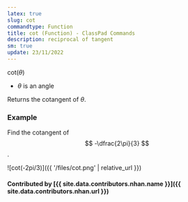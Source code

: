 ```yaml
---
latex: true
slug: cot
commandtype: Function
title: cot (Function) - ClassPad Commands
description: reciprocal of tangent
sm: true
update: 23/11/2022
---
```


cot(*θ*)

- *θ* is an angle

Returns the cotangent of *θ*.

### Example

Find the cotangent of $$ -\dfrac{2\pi}{3} $$.

![cot(-2pi/3)]({{ '/files/cot.png' | relative_url }})

#### Contributed by [{{ site.data.contributors.nhan.name }}]({{ site.data.contributors.nhan.url }})